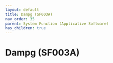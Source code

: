 ```yaml
---
layout: default
title: Dampg (SF003A)
nav_order: 35
parent: System Function (Applicative Software)
has_children: true
---
```

# Dampg (SF003A)
